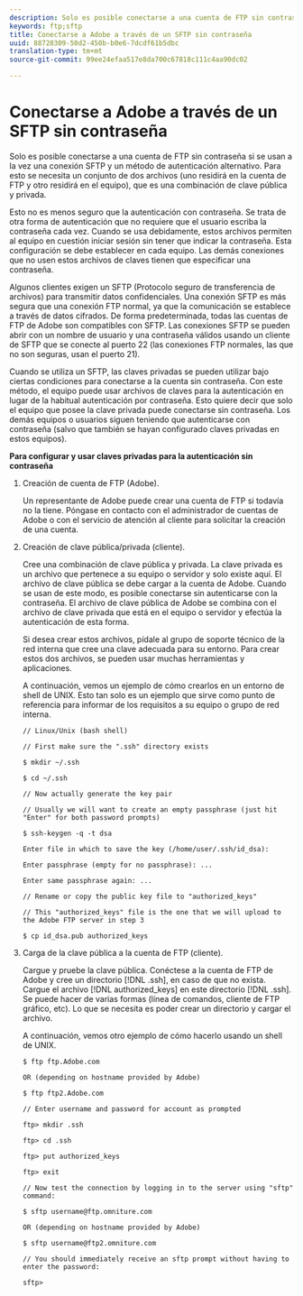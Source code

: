 ```yaml
---
description: Solo es posible conectarse a una cuenta de FTP sin contraseña si se usan a la vez una conexión SFTP y un método de autenticación alternativo. Para esto se necesita un conjunto de dos archivos (uno residirá en la cuenta de FTP y otro residirá en el equipo), que es una combinación de clave pública y privada.
keywords: ftp;sftp
title: Conectarse a Adobe a través de un SFTP sin contraseña
uuid: 88728309-50d2-450b-b0e6-7dcdf61b5dbc
translation-type: tm+mt
source-git-commit: 99ee24efaa517e8da700c67818c111c4aa90dc02

---
```



# Conectarse a Adobe a través de un SFTP sin contraseña

Solo es posible conectarse a una cuenta de FTP sin contraseña si se usan a la vez una conexión SFTP y un método de autenticación alternativo. Para esto se necesita un conjunto de dos archivos (uno residirá en la cuenta de FTP y otro residirá en el equipo), que es una combinación de clave pública y privada.

Esto no es menos seguro que la autenticación con contraseña. Se trata de otra forma de autenticación que no requiere que el usuario escriba la contraseña cada vez. Cuando se usa debidamente, estos archivos permiten al equipo en cuestión iniciar sesión sin tener que indicar la contraseña. Esta configuración se debe establecer en cada equipo. Las demás conexiones que no usen estos archivos de claves tienen que especificar una contraseña.

Algunos clientes exigen un SFTP (Protocolo seguro de transferencia de archivos) para transmitir datos confidenciales. Una conexión SFTP es más segura que una conexión FTP normal, ya que la comunicación se establece a través de datos cifrados. De forma predeterminada, todas las cuentas de FTP de Adobe son compatibles con SFTP. Las conexiones SFTP se pueden abrir con un nombre de usuario y una contraseña válidos usando un cliente de SFTP que se conecte al puerto 22 (las conexiones FTP normales, las que no son seguras, usan el puerto 21).

Cuando se utiliza un SFTP, las claves privadas se pueden utilizar bajo ciertas condiciones para conectarse a la cuenta sin contraseña. Con este método, el equipo puede usar archivos de claves para la autenticación en lugar de la habitual autenticación por contraseña. Esto quiere decir que solo el equipo que posee la clave privada puede conectarse sin contraseña. Los demás equipos o usuarios siguen teniendo que autenticarse con contraseña (salvo que también se hayan configurado claves privadas en estos equipos).

**Para configurar y usar claves privadas para la autenticación sin contraseña**

1. Creación de cuenta de FTP (Adobe).

   Un representante de Adobe puede crear una cuenta de FTP si todavía no la tiene. Póngase en contacto con el administrador de cuentas de Adobe o con el servicio de atención al cliente para solicitar la creación de una cuenta.
1. Creación de clave pública/privada (cliente).

   Cree una combinación de clave pública y privada. La clave privada es un archivo que pertenece a su equipo o servidor y solo existe aquí. El archivo de clave pública se debe cargar a la cuenta de Adobe. Cuando se usan de este modo, es posible conectarse sin autenticarse con la contraseña. El archivo de clave pública de Adobe se combina con el archivo de clave privada que está en el equipo o servidor y efectúa la autenticación de esta forma.

   Si desea crear estos archivos, pídale al grupo de soporte técnico de la red interna que cree una clave adecuada para su entorno. Para crear estos dos archivos, se pueden usar muchas herramientas y aplicaciones.

   A continuación, vemos un ejemplo de cómo crearlos en un entorno de shell de UNIX. Esto tan solo es un ejemplo que sirve como punto de referencia para informar de los requisitos a su equipo o grupo de red interna.

   ```
   // Linux/Unix (bash shell)
   
   // First make sure the ".ssh" directory exists
   
   $ mkdir ~/.ssh
   
   $ cd ~/.ssh
   
   // Now actually generate the key pair
   
   // Usually we will want to create an empty passphrase (just hit "Enter" for both password prompts)
   
   $ ssh-keygen -q -t dsa
   
   Enter file in which to save the key (/home/user/.ssh/id_dsa):
   
   Enter passphrase (empty for no passphrase): ...
   
   Enter same passphrase again: ...
   
   // Rename or copy the public key file to "authorized_keys"
   
   // This "authorized_keys" file is the one that we will upload to the Adobe FTP server in step 3
   
   $ cp id_dsa.pub authorized_keys 
   ```

1. Carga de la clave pública a la cuenta de FTP (cliente).

   Cargue y pruebe la clave pública. Conéctese a la cuenta de FTP de Adobe y cree un directorio [!DNL .ssh], en caso de que no exista. Cargue el archivo [!DNL authorized_keys] en este directorio [!DNL .ssh]. Se puede hacer de varias formas (línea de comandos, cliente de FTP gráfico, etc). Lo que se necesita es poder crear un directorio y cargar el archivo.

   A continuación, vemos otro ejemplo de cómo hacerlo usando un shell de UNIX.

   ```
   $ ftp ftp.Adobe.com
   
   OR (depending on hostname provided by Adobe)
   
   $ ftp ftp2.Adobe.com
   
   // Enter username and password for account as prompted
   
   ftp> mkdir .ssh
   
   ftp> cd .ssh
   
   ftp> put authorized_keys
   
   ftp> exit
   
   // Now test the connection by logging in to the server using "sftp" command:
   
   $ sftp username@ftp.omniture.com
   
   OR (depending on hostname provided by Adobe)
   
   $ sftp username@ftp2.omniture.com
   
   // You should immediately receive an sftp prompt without having to enter the password:
   
   sftp>
   ```

